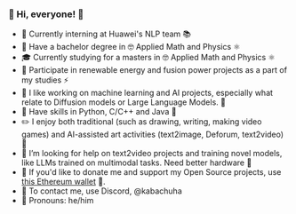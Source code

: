 ### 👋 Hi, everyone! 👋

- 🚢 Currently interning at Huawei's NLP team 📚
- 🔭 Have a bachelor degree in 🤓 Applied Math and Physics ⚛️
- 🎓 Currently studying for a masters in 🤓 Applied Math and Physics ⚛️
- 🌱 Participate in renewable energy and fusion power projects as a part of my studies ⚡
- 👷 I like working on machine learning and AI projects, especially what relate to Diffusion models or Large Language Models. 🤗
- 🐍 Have skills in Python, C/C++ and Java 🍵
- ✏️ I enjoy both traditional (such as drawing, writing, making video games) and AI-assisted art activities (text2image, Deforum, text2video) 🤖
- 🚀 I’m looking for help on text2video projects and training novel models, like LLMs trained on multimodal tasks. Need better hardware 🤔
- 🐧 If you'd like to donate me and support my Open Source projects, use [this Ethereum wallet](https://etherscan.io/address/0x4c92637b8d3587383d50812f64a0dbd2a5426e81) 🧡.
- 💬 To contact me, use Discord, @kabachuha
- 🎃 Pronouns: he/him
